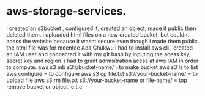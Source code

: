 # aws-storage-services.
i created an s3bucket , configured it, created an object, made it public then deleted them. 
i uploaded html files on a new created bucket. but couldnt acess the website because it wasnt secure even though i made them public. the html file was for meentee Ada Chukwu
i had to install aws cli , created an IAM user and connected it with my git bash by inputing the acess key, secret key and region. i had to grant admisitration acess at aws IAM in order to compute.
aws s3 mb s3://bucket-name/  =to make bucket
aws s3 ls to list 
aws configure    = to configure
aws s3 cp file.txt s3://your-bucket-name/   = to upload file
aws s3 rm file.txt s3://your-bucket-name or file-name/  = top remove bucket or object.
e.t.c
